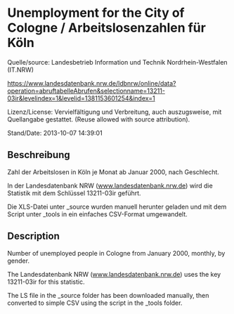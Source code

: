 # Unemployment for the City of Cologne / Arbeitslosenzahlen für Köln

Quelle/source: Landesbetrieb Information und Technik Nordrhein-Westfalen  (IT.NRW)

https://www.landesdatenbank.nrw.de/ldbnrw/online/data?operation=abruftabelleAbrufen&selectionname=13211-03ir&levelindex=1&levelid=1381153601254&index=1

Lizenz/License: Vervielfältigung und Verbreitung, auch auszugsweise, mit Quellangabe gestattet. (Reuse allowed with source attribution).

Stand/Date: 2013-10-07 14:39:01

## Beschreibung

Zahl der Arbeitslosen in Köln je Monat ab Januar 2000, nach Geschlecht.

In der Landesdatenbank NRW (www.landesdatenbank.nrw.de) wird die Statistik mit dem Schlüssel 13211-03ir geführt.

Die XLS-Datei unter _source wurden manuell herunter geladen und mit dem Script unter _tools in ein einfaches CSV-Format umgewandelt.

## Description

Number of unemployed people in Cologne from January 2000, monthly, by gender.

The Landesdatenbank NRW (www.landesdatenbank.nrw.de) uses the key 13211-03ir for this statistic.

The LS file in the _source folder has been downloaded manually, then converted to simple CSV using the script in the _tools folder.

